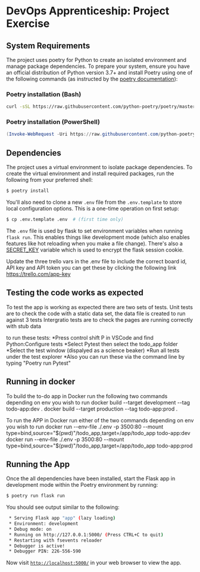 # DevOps Apprenticeship: Project Exercise

## System Requirements

The project uses poetry for Python to create an isolated environment and manage package dependencies. To prepare your system, ensure you have an official distribution of Python version 3.7+ and install Poetry using one of the following commands (as instructed by the [poetry documentation](https://python-poetry.org/docs/#system-requirements)):

### Poetry installation (Bash)

```bash
curl -sSL https://raw.githubusercontent.com/python-poetry/poetry/master/install-poetry.py | python -
```

### Poetry installation (PowerShell)

```powershell
(Invoke-WebRequest -Uri https://raw.githubusercontent.com/python-poetry/poetry/master/install-poetry.py -UseBasicParsing).Content | python -
```

## Dependencies

The project uses a virtual environment to isolate package dependencies. To create the virtual environment and install required packages, run the following from your preferred shell:

```bash
$ poetry install
```

You'll also need to clone a new `.env` file from the `.env.template` to store local configuration options. This is a one-time operation on first setup:

```bash
$ cp .env.template .env  # (first time only)
```


The `.env` file is used by flask to set environment variables when running `flask run`. This enables things like development mode (which also enables features like hot reloading when you make a file change). There's also a [SECRET_KEY](https://flask.palletsprojects.com/en/1.1.x/config/#SECRET_KEY) variable which is used to encrypt the flask session cookie.


Update the three trello vars in the .env file to include the correct board id, API key and API token you can get these by clicking the following link https://trello.com/app-key


## Testing the code works as expected

To test the app is working as expected there are two sets of tests.
Unit tests are to check the code with a static data set, the data file is created to run against 3 tests
Intergratio tests are to check the pages are running correctly with stub data

to run these tests: 
*Press control shift P in VSCode and find Python:Configure tests
*Select Pytest then select the todo_app folder
*Select the test window (dispalyed as a science beaker)
*Run all tests under the test explorer
*Also you can run these via the command line by typing "Poetry run Pytest"  


## Running in docker 

To build the to-do app in Docker run the following two commands depending on env you wish to run
docker build --target development --tag todo-app:dev .
docker build --target production --tag todo-app:prod .

To run the APP in Docker run either of the two commands depending on env you wish to run
docker run --env-file ./.env -p 3500:80 --mount type=bind,source="$(pwd)"/todo_app,target=/app/todo_app todo-app:dev
docker run --env-file ./.env -p 3500:80 --mount type=bind,source="$(pwd)"/todo_app,target=/app/todo_app todo-app:prod

## Running the App

Once the all dependencies have been installed, start the Flask app in development mode within the Poetry environment by running:
```bash
$ poetry run flask run
```

You should see output similar to the following:
```bash
 * Serving Flask app "app" (lazy loading)
 * Environment: development
 * Debug mode: on
 * Running on http://127.0.0.1:5000/ (Press CTRL+C to quit)
 * Restarting with fsevents reloader
 * Debugger is active!
 * Debugger PIN: 226-556-590
```
Now visit [`http://localhost:5000/`](http://localhost:5000/) in your web browser to view the app.



